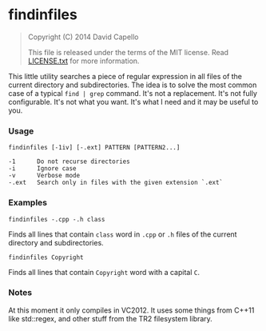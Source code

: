 # findinfiles

> Copyright (C) 2014 David Capello
>
> This file is released under the terms of the MIT license.
> Read [LICENSE.txt](LICENSE.txt) for more information.

This little utility searches a piece of regular expression in all
files of the current directory and subdirectories. The idea is to
solve the most common case of a typical `find | grep` command.  It's
not a replacement. It's not fully configurable. It's not what you
want. It's what I need and it may be useful to you.

### Usage

    findinfiles [-1iv] [-.ext] PATTERN [PATTERN2...]

    -1      Do not recurse directories
    -i      Ignore case
    -v      Verbose mode
    -.ext   Search only in files with the given extension `.ext`

### Examples

    findinfiles -.cpp -.h class

Finds all lines that contain `class` word in `.cpp` or `.h` files of
the current directory and subdirectories.

    findinfiles Copyright

Finds all lines that contain `Copyright` word with a capital `C`.
    
### Notes

At this moment it only compiles in VC2012. It uses some things from
C++11 like std::regex, and other stuff from the TR2 filesystem
library.
